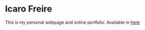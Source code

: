 # Icaro Freire

This is my personal webpage and online portfolio. Available in [here](icarofreire.com)
